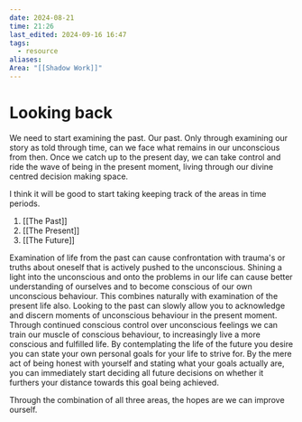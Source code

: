 ```yaml
---
date: 2024-08-21
time: 21:26
last_edited: 2024-09-16 16:47
tags:
  - resource
aliases: 
Area: "[[Shadow Work]]"
---
```

# Looking back
We need to start examining the past. Our past. Only through examining our story as told through time, can we face what remains in our unconscious from then. Once we catch up to the present day, we can take control and ride the wave of being in the present moment, living through our divine centred decision making space.

I think it will be good to start taking keeping track of the areas in time periods.
1. [[The Past]]
2. [[The Present]]
3. [[The Future]]

Examination of life from the past can cause confrontation with trauma's or truths about oneself that is actively pushed to the unconscious. Shining a light into the unconscious and onto the problems in our life can cause better understanding of ourselves and to become conscious of our own unconscious behaviour.
This combines naturally with examination of the present life also. Looking to the past can slowly allow you to acknowledge and discern moments of unconscious behaviour in the present moment. Through continued conscious control over unconscious feelings we can train our muscle of conscious behaviour, to increasingly live a more conscious and fulfilled life.
By contemplating the life of the future you desire you can state your own personal goals for your life to strive for. By the mere act of being honest with yourself and stating what your goals actually are, you can immediately start deciding all future decisions on whether it furthers your distance towards this goal being achieved.

Through the combination of all three areas, the hopes are we can improve ourself.
